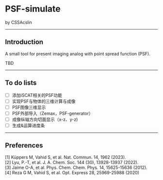 # PSF-simulate
 by CSSAcslin
___
## Introduction
A small tool for present imaging analog with point spread function (PSF).  

TBD
___
## To do lists
-[ ] 添加iSCAT相关的PSF功能  
-[ ] 实现PSF与物体的三维计算与成像  
-[ ] PSF图像三维显示  
-[ ] PSF外部导入（Zemax，PSF-generator）  
-[ ] 成像纵轴方向切面显示（x-z、y-z)  
-[ ] 生成&运算进度条  
___
## Preferences
[1] Küppers M, Vahid S, et al. Nat. Commun. 14, 1962 (2023).   
[2] Lyu, P.-T, et al. J. A. Chem. Soc. 144 (30), 13928-13937 (2022).   
[3] Jaime O-A, et al. Phys. Chem. Chem. Phys. 14, 15625-15636 (2012).  
[4] Reza G M, Vahid S, et al. Opt. Express 28, 25969-25988 (2020)